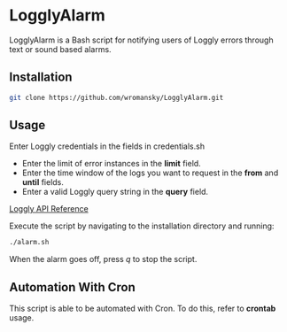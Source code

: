 # LogglyAlarm

LogglyAlarm is a Bash script for notifying users of Loggly errors through text or sound based alarms.

## Installation

```bash
git clone https://github.com/wromansky/LogglyAlarm.git
```

## Usage

Enter Loggly credentials in the fields in credentials.sh

* Enter the limit of error instances in the **limit** field.
* Enter the time window of the logs you want to request in the **from** and **until** fields.
* Enter a valid Loggly query string in the **query** field.

[Loggly API Reference](https://www.loggly.com/docs/search-query-language/)

Execute the script by navigating to the installation directory and running:
```bash
./alarm.sh
```

When the alarm goes off, press *q* to stop the script.

## Automation With Cron

This script is able to be automated with Cron. To do this, refer to **crontab** usage.
